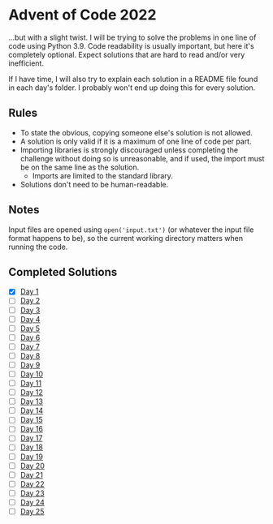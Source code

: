 # Advent of Code 2022

...but with a slight twist. I will be trying to solve the problems in one line of code using Python 3.9. Code readability is usually important, but here it's completely optional. Expect solutions that are hard to read and/or very inefficient.

If I have time, I will also try to explain each solution in a README file found in each day's folder. I probably won't end up doing this for every solution.

## Rules

- To state the obvious, copying someone else's solution is not allowed.
- A solution is only valid if it is a maximum of one line of code per part.
- Importing libraries is strongly discouraged unless completing the challenge without doing so is unreasonable, and if used, the import must be on the same line as the solution.
  - Imports are limited to the standard library.
- Solutions don't need to be human-readable.

## Notes

Input files are opened using `open('input.txt')` (or whatever the input file format happens to be), so the current working directory matters when running the code.

## Completed Solutions

- [x] [Day 1](day-1)
- [ ] [Day 2](day-2)
- [ ] [Day 3](day-3)
- [ ] [Day 4](day-4)
- [ ] [Day 5](day-5)
- [ ] [Day 6](day-6)
- [ ] [Day 7](day-7)
- [ ] [Day 8](day-8)
- [ ] [Day 9](day-9)
- [ ] [Day 10](day-10)
- [ ] [Day 11](day-11)
- [ ] [Day 12](day-12)
- [ ] [Day 13](day-13)
- [ ] [Day 14](day-14)
- [ ] [Day 15](day-15)
- [ ] [Day 16](day-16)
- [ ] [Day 17](day-17)
- [ ] [Day 18](day-18)
- [ ] [Day 19](day-19)
- [ ] [Day 20](day-20)
- [ ] [Day 21](day-21)
- [ ] [Day 22](day-22)
- [ ] [Day 23](day-23)
- [ ] [Day 24](day-24)
- [ ] [Day 25](day-25)